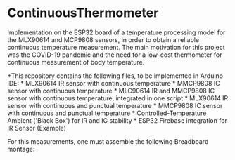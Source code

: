 # ContinuousThermometer

Implementation on the ESP32 board of a temperature processing model for the MLX90614 and MCP9808 sensors, in order to obtain a reliable continuous temperature measurement. The main motivation for this project was the COVID-19 pandemic and the need for a low-cost thermometer for continuous measurement of body temperature.

*This repository contains the following files, to be implemented in Arduino IDE:
      * MLX90614 IR sensor with continuous temperature
      * MMCP9808 IC sensor with continuous temperature
      * MLC90614 IR and MMCP9808 IC sensor with continuous temperature, integrated in one script
      * MLX90614 IR sensor with continuous and punctual temperature
      * MMCP9808 IC sensor with continuous and punctual temperature
      * Controlled-Temperature Ambient ('Black Box') for IR and IC stability
      * ESP32 Firebase integration for IR Sensor (Example)
	
For this measurements, one must assemble the following Breadboard montage:


      
      
 
      
      
